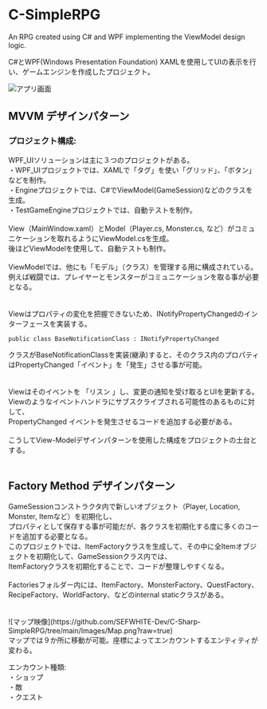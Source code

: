 # C-SimpleRPG
An RPG created using C# and WPF implementing the ViewModel design logic.

C#とWPF(Windows Presentation Foundation) XAMLを使用してUIの表示を行い、ゲームエンジンを作成したプロジェクト。

![アプリ画面](https://github.com/SEFWHITE-Dev/C-Sharp-SimpleRPG/tree/main/Images/01.png?raw=true)</br>

<h2>MVVM デザインパターン</h2>
<h3>プロジェクト構成: </h3>
WPF_UIソリューションは主に３つのプロジェクトがある。</br>
・WPF_UIプロジェクトでは、XAMLで「タグ」を使い「グリッド」、「ボタン」などを制作。</br>
・Engineプロジェクトでは、C#でViewModel(GameSession)などのクラスを生成。</br>
・TestGameEngineプロジェクトでは、自動テストを制作。</br>
</br>
View（MainWindow.xaml）とModel（Player.cs, Monster.cs, など）がコミュニケーションを取れるようにViewModel.csを生成。</br>
後ほどViewModelを使用して、自動テストも制作。</br>
</br>
ViewModelでは、他にも「モデル」（クラス）を管理する用に構成されている。</br>
例えば戦闘では、プレイヤーとモンスターがコミュニケーションを取る事が必要となる。</br>
</br>
</br>
Viewはプロパティの変化を把握できないため、INotifyPropertyChangedのインターフェースを実装する。</br>

    public class BaseNotificationClass : INotifyPropertyChanged

クラスがBaseNotificationClassを実装(継承)すると、そのクラス内のプロパティはPropertyChanged「イベント」を「発生」させる事が可能。</br>
</br>
</br>
Viewはそのイベントを 「リスン 」し、変更の通知を受け取るとUIを更新する。</br>
Viewのようなイベントハンドラにサブスクライブされる可能性のあるものに対して、</br>
PropertyChanged イベントを発生させるコードを追加する必要がある。</br>
</br>
こうしてView-Modelデザインパターンを使用した構成をプロジェクトの土台とする。
</br></br>


<h2>Factory Method デザインパターン</h2>
GameSessionコンストラクタ内で新しいオブジェクト（Player, Location, Monster, Itemなど）を初期化し、</br>
プロパティとして保存する事が可能だが、各クラスを初期化する度に多くのコードを追加する必要となる。</br>
このプロジェクトでは、ItemFactoryクラスを生成して、その中に全Itemオブジェクトを初期化して、GameSessionクラス内では、</br>
ItemFactoryクラスを初期化することで、コードが整理しやすくなる。</br>
</br>
Factoriesフォルダー内には、ItemFactory、MonsterFactory、QuestFactory、RecipeFactory、WorldFactory、などのinternal staticクラスがある。</br>
</br></br>
![マップ映像](https://github.com/SEFWHITE-Dev/C-Sharp-SimpleRPG/tree/main/Images/Map.png?raw=true)</br>
マップでは９か所に移動が可能。座標によってエンカウントするエンティティが変わる。</br>



エンカウント種類:</br>
・ショップ</br>
・敵</br>
・クエスト</br>
